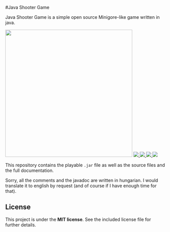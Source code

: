 #Java Shooter Game

Java Shooter Game is a simple open source Minigore-like game written in java.

<img src="http://tiborsimon.github.io/images/java-shooter/promo1.png" width="400" />

<a title="Latest version" href="/releases/latest" target="_blank">
   <img src="https://img.shields.io/badge/version-v1.2-green.svg?style=flat" />
</a>
<a title="Goto article" href="http://tiborsimon.github.io/programming/java-shooter-game/" target="_blank">
   <img src="https://img.shields.io/badge/article-read-blue.svg?style=flat" />
</a>
<a title="Goto discussion" href="http://tiborsimon.github.io/programming/java-shooter-game/#discussion" target="_blank">
   <img src="https://img.shields.io/badge/discussion-join-orange.svg?style=flat" />
</a>
<a title="License" href="#license">
   <img src="http://img.shields.io/badge/license-MIT-green.svg?style=flat" />
</a>

This repository contains the playable `.jar` file as well as the source files and the full documentation.

Sorry, all the comments and the javadoc are written in hungarian. I would translate it to english by request (and of course if I have enough time for that).

## License

This project is under the __MIT license__. 
See the included license file for further details.
